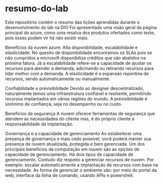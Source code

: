 # resumo-do-lab
Este repositório contém o resumo das lições aprendidas durante o desenvolvimento do lab na DIO
Foi apresentado uma visão geral da página principal do azure, como uma resalva dos produtos ofertados como teste, pois esses podem vir há não existir mais.

Benefícios da nuvem azure.
Alta disponibilidade, escalabilidade e elasticidade.
No quesito de disponibilidade enconramos os SLAs pois se não cumpridos a microsoft disponibiliza créditos que são abatidos na próxima fatura. 
Já a escalabilidade refere-se a capacidade de ajustar os recursos para atender a demanda, adicinando ou retirando recursos para lidar melhor com a demanda.
A elasticidade é a expansão repentina de recursos, sendo automaticamente ou manualmente.

Confiabilidade e previsibilidade
Devido ao designer descentralizado, naturalmente temos uma infraestrutura confiável e resiliente, permitindo recursos implantados em várias regiões do mundo.
A previsibilidade é sinônimo de confiança, seja no desempenho ou no custo.

Benefícios da segurança
A nuvem oferece ferramentas de segurança que atendem as necessidades do cliente mas, é do próprio cliente a responsabilidade da implantação.

Governança e a capacidade de gerenciamento
Ao estabelecer uma presença de governança o mais cedo possível, você poderá manter sua presença de nuvem atualizada, protegida e bem gerenciada.
Um dos principais benefícios da computação em nuvem são as opções de capacidade de gerenciamento. Há dois tipos de capacidade de gerenciamento. Contudo diz respeito a gerenciar recursos de nuvem. Por exemplo: escalar automaticamente a implantação de recursos com base na necessidade. As forma de gerenciar o ambiente são: por meio do portal da web, interface da linha de comando, usando APIs e powershell.
